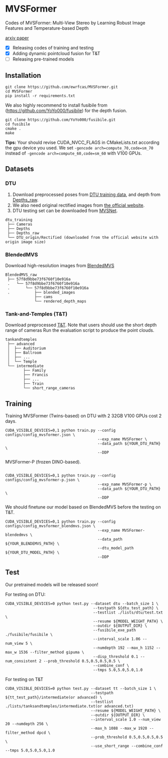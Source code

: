 # MVSFormer
Codes of MVSFormer: Multi-View Stereo by Learning Robust Image Features and Temperature-based Depth

[arxiv paper](https://arxiv.org/abs/2208.02541)

- [x] Releasing codes of training and testing
- [x] Adding dynamic pointcloud fusion for T&T
- [ ] Releasing pre-trained models

## Installation

```
git clone https://github.com/ewrfcas/MVSFormer.git
cd MVSFormer
pip install -r requirements.txt
```

We also highly recommend to install fusibile from (https://github.com/YoYo000/fusibile) for the depth fusion.

```
git clone https://github.com/YoYo000/fusibile.git
cd fusibile
cmake .
make
```

**Tips:** Your should revise CUDA_NVCC_FLAGS in CMakeLists.txt according the gpu device you used. We set ```-gencode arch=compute_70,code=sm_70``` instead of ```-gencode arch=compute_60,code=sm_60``` with V100 GPUs.

## Datasets

### DTU

1. Download preprocessed poses from [DTU training data](https://drive.google.com/file/d/1eDjh-_bxKKnEuz5h-HXS7EDJn59clx6V/view), 
and depth from [Depths_raw](https://virutalbuy-public.oss-cn-hangzhou.aliyuncs.com/share/cascade-stereo/CasMVSNet/dtu_data/dtu_train_hr/Depths_raw.zip).
2. We also need original rectified images from [the official website](http://roboimagedata2.compute.dtu.dk/data/MVS/Rectified.zip).
3. DTU testing set can be downloaded from [MVSNet](https://drive.google.com/open?id=135oKPefcPTsdtLRzoDAQtPpHuoIrpRI_).

```
dtu_training
 ├── Cameras
 ├── Depths
 ├── Depths_raw
 └── DTU_origin/Rectified (downloaded from the official website with origin image size)
```

### BlendedMVS

Download high-resolution images from [BlendedMVS](https://onedrive.live.com/?authkey=%21ADb9OciQ4zKwJ%5Fw&id=35CFA9803D6F030F%21123&cid=35CFA9803D6F030F)

```
BlendedMVS_raw
 ├── 57f8d9bbe73f6760f10e916a
 .   └── 57f8d9bbe73f6760f10e916a
 .       └── 57f8d9bbe73f6760f10e916a
 .           ├── blended_images
             ├── cams
             └── rendered_depth_maps
```

### Tank-and-Temples (T&T)
Download preprocessed [T&T](https://drive.google.com/file/d/1gAfmeoGNEFl9dL4QcAU4kF0BAyTd-r8Z/view).
Note that users should use the short depth range of cameras Run the evaluation script to produce the point clouds.

```
tankandtemples
 ├── advanced
 │  ├── Auditorium
 │  ├── Ballroom
 │  ├── ...
 │  └── Temple
 └── intermediate
        ├── Family
        ├── Francis
        ├── ...
        ├── Train
        └── short_range_cameras
```

## Training

Training MVSFormer (Twins-based) on DTU with 2 32GB V100 GPUs cost 2 days.
```
CUDA_VISIBLE_DEVICES=0,1 python train.py --config configs/config_mvsformer.json \
                                         --exp_name MVSFormer \
                                         --data_path ${YOUR_DTU_PATH} \
                                         --DDP
```
MVSFormer-P (frozen DINO-based).
```
                                         
CUDA_VISIBLE_DEVICES=0,1 python train.py --config configs/config_mvsformer-p.json \
                                         --exp_name MVSFormer-p \
                                         --data_path ${YOUR_DTU_PATH} \
                                         --DDP
```

We should finetune our model based on BlendedMVS before the testing on T&T.
```
CUDA_VISIBLE_DEVICES=0,1 python train.py --config configs/config_mvsformer_blendmvs.json \
                                         --exp_name MVSFormer-blendedmvs \
                                         --data_path ${YOUR_BLENDEMVS_PATH} \
                                         --dtu_model_path ${YOUR_DTU_MODEL_PATH} \
                                         --DDP
```

## Test

Our pretrained models will be released soon!

For testing on DTU:
```
CUDA_VISIBLE_DEVICES=0 python test.py --dataset dtu --batch_size 1 \
                                       --testpath ${dtu_test_path} \
                                       --testlist ./lists/dtu/test.txt \
                                       --resume ${MODEL_WEIGHT_PATH} \
                                       --outdir ${OUTPUT_DIR} \
                                       --fusibile_exe_path ./fusibile/fusibile \
                                       --interval_scale 1.06 --num_view 5 \
                                       --numdepth 192 --max_h 1152 --max_w 1536 --filter_method gipuma \
                                       --disp_threshold 0.1 --num_consistent 2 --prob_threshold 0.5,0.5,0.5,0.5 \
                                       --combine_conf \
                                       --tmps 5.0,5.0,5.0,1.0
```

For testing on T&T
```
CUDA_VISIBLE_DEVICES=0 python test.py --dataset tt --batch_size 1 \
                                      --testpath ${tt_test_path}/intermediate(or advanced) \
                                      --testlist ./lists/tanksandtemples/intermediate.txt(or advanced.txt)
                                      --resume ${MODEL_WEIGHT_PATH} \
                                      --outdir ${OUTPUT_DIR} \ 
                                      --interval_scale 1.0 --num_view 20 --numdepth 256 \
                                      --max_h 1088 --max_w 1920 --filter_method dpcd \
                                      --prob_threshold 0.5,0.5,0.5,0.5 \
                                      --use_short_range --combine_conf --tmps 5.0,5.0,5.0,1.0
```

